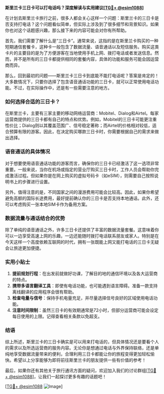 **斯里兰卡三日卡可以打电话吗？深度解读与实用建议[[TG💪+ @esim1088](https://t.me/s/esim1088)]**

在计划去斯里兰卡旅行之前，很多人都会关心这样一个问题：斯里兰卡的三日卡是否支持打电话？这个问题看似简单，但实际上涉及到了很多细节和背景知识。如果你也对这个话题感兴趣，那么接下来的内容可能会对你有所帮助。

首先，我们需要了解什么是“三日卡”。通常来说，这指的是在斯里兰卡购买的一种短期通信套餐卡，这种卡一般包含了数据流量、语音通话以及短信服务。购买这类卡片的主要目的是为了方便游客在当地使用手机上网、拨打电话或者发送信息。然而，并不是所有的三日卡都提供相同的套餐内容，具体的功能和服务可能会因运营商而异。

那么，回到最初的问题——斯里兰卡三日卡到底能不能打电话呢？答案是肯定的！大多数情况下，只要你选择了包含语音通话功能的三日卡，就可以正常使用电话功能。不过，在实际操作中，还是有一些需要注意的地方。

### 如何选择合适的三日卡？

在斯里兰卡，主要有三家主要的移动网络运营商：Mobitel、Dialog和Airtel。每家运营商提供的三日卡都有自己的特点和优势。例如，Mobitel的三日卡可能更注重性价比；Dialog则以其覆盖范围广、信号稳定著称；而Airtel的价格相对较低，适合预算有限的游客。因此，在决定购买哪款三日卡时，你需要根据自己的需求来做出选择。

### 语音通话的具体情况

对于想要使用语音通话功能的游客而言，确保你的三日卡已经激活了这一选项非常重要。一般来说，当你在机场或指定的营业厅购买三日卡时，工作人员会帮助你完成激活过程。但如果你是在网上购买的虚拟号码卡（如eSIM），则需要自己按照说明书上的步骤进行设置。

另外，值得注意的是，不同国家之间的漫游费用可能会比较高。因此，如果你希望避免高额的国际长途费用，最好提前确认你的三日卡是否支持本地通话。此外，还可以考虑购买一张本地SIM卡作为备用方案。

### 数据流量与通话结合的优势

除了单纯的语音通话之外，许多三日卡还提供了丰富的数据流量套餐。这意味着你可以一边享受高速上网的乐趣，一边还能随时拨打电话联系朋友或家人。特别是在今天这样一个高度依赖互联网的时代，拥有一张既能上网又能打电话的三日卡无疑会让旅途更加便捷。

### 实用小贴士

1. **提前规划行程**：在出发前就做好功课，了解目的地的通信环境以及各大运营商的特点。
2. **携带多语言翻译工具**：即使有电话功能，也可能遇到语言障碍。准备一款支持离线翻译的应用程序会很有帮助。
3. **检查电量与信号**：保持手机电量充足，并尽量选择信号良好的区域使用电话功能。
4. **注意时间限制**：虽然三日卡的有效期通常是72小时，但部分运营商可能会设定每日使用的上限。记得查看相关条款以免超支。

### 结语

综上所述，斯里兰卡的三日卡确实是可以用来打电话的，但具体情况还是要看个人的需求以及所选运营商的服务内容。无论你是想通过电话与外界保持联络，还是单纯地享受数据流量带来的便利，合理利用三日卡都能让你的旅程变得更加轻松愉快。希望以上分享能够为即将前往斯里兰卡的朋友提供一些有价值的参考！

最后，如果你还有其他关于旅行通讯方面的疑问，欢迎加入我们的讨论群组[[TG💪+ @esim1088](https://t.me/s/esim1088)]，让我们一起探讨更多有趣的话题吧！

[[TG💪+ @esim1088](https://t.me/s/esim1088) ![Image](https://i.postimg.cc/4NQfJmqS/Snipaste-2025-05-13-00-14-12.png)]